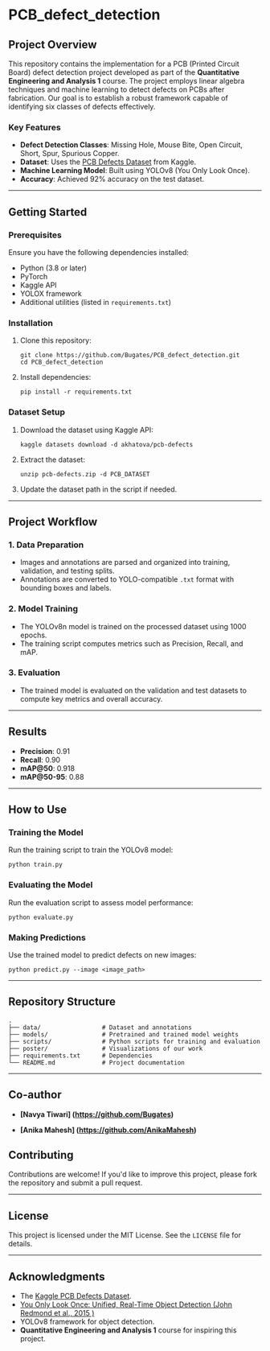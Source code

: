 # PCB_defect_detection
## Project Overview

This repository contains the implementation for a PCB (Printed Circuit Board) defect detection project developed as part of the **Quantitative Engineering and Analysis 1** course. The project employs linear algebra techniques and machine learning to detect defects on PCBs after fabrication. Our goal is to establish a robust framework capable of identifying six classes of defects effectively.

### Key Features

- **Defect Detection Classes**: Missing Hole, Mouse Bite, Open Circuit, Short, Spur, Spurious Copper.
- **Dataset**: Uses the [PCB Defects Dataset](https://www.kaggle.com/datasets/akhatova/pcb-defects) from Kaggle.
- **Machine Learning Model**: Built using YOLOv8 (You Only Look Once).
- **Accuracy**: Achieved 92% accuracy on the test dataset.

---

## Getting Started

### Prerequisites

Ensure you have the following dependencies installed:

- Python (3.8 or later)
- PyTorch
- Kaggle API
- YOLOX framework
- Additional utilities (listed in `requirements.txt`)

### Installation

1. Clone this repository:
    
    ```
    git clone https://github.com/Bugates/PCB_defect_detection.git
    cd PCB_defect_detection
    ```
    
2. Install dependencies:
    
    ```
    pip install -r requirements.txt
    ```
    

### Dataset Setup

1. Download the dataset using Kaggle API:
    
    ```
    kaggle datasets download -d akhatova/pcb-defects
    ```
    
2. Extract the dataset:
    
    ```
    unzip pcb-defects.zip -d PCB_DATASET
    ```
    
3. Update the dataset path in the script if needed.

---

## Project Workflow

### 1. Data Preparation

- Images and annotations are parsed and organized into training, validation, and testing splits.
- Annotations are converted to YOLO-compatible `.txt` format with bounding boxes and labels.

### 2. Model Training

- The YOLOv8n model is trained on the processed dataset using 1000 epochs.
- The training script computes metrics such as Precision, Recall, and mAP.

### 3. Evaluation

- The trained model is evaluated on the validation and test datasets to compute key metrics and overall accuracy.

---

## Results

- **Precision**: 0.91
- **Recall**: 0.90
- **mAP@50**: 0.918
- **mAP@50-95**: 0.88
---

## How to Use

### Training the Model

Run the training script to train the YOLOv8 model:

```
python train.py
```

### Evaluating the Model

Run the evaluation script to assess model performance:

```
python evaluate.py
```

### Making Predictions

Use the trained model to predict defects on new images:

```
python predict.py --image <image_path>
```

---

## Repository Structure

```
.
├── data/                 # Dataset and annotations
├── models/               # Pretrained and trained model weights
├── scripts/              # Python scripts for training and evaluation
├── poster/               # Visualizations of our work
├── requirements.txt      # Dependencies
└── README.md             # Project documentation
```

---

## Co-author

- **[Navya Tiwari] (https://github.com/Bugates)**

- **[Anika Mahesh] (https://github.com/AnikaMahesh)** 

## Contributing

Contributions are welcome! If you'd like to improve this project, please fork the repository and submit a pull request.

---

## License

This project is licensed under the MIT License. See the `LICENSE` file for details.

---

## Acknowledgments

- The [Kaggle PCB Defects Dataset](https://www.kaggle.com/datasets/akhatova/pcb-defects).
- [You Only Look Once: Unified, Real-Time Object Detection (John Redmond et al., 2015 )](https://arxiv.org/pdf/1506.02640)
- YOLOv8 framework for object detection.
- **Quantitative Engineering and Analysis 1** course for inspiring this project.
